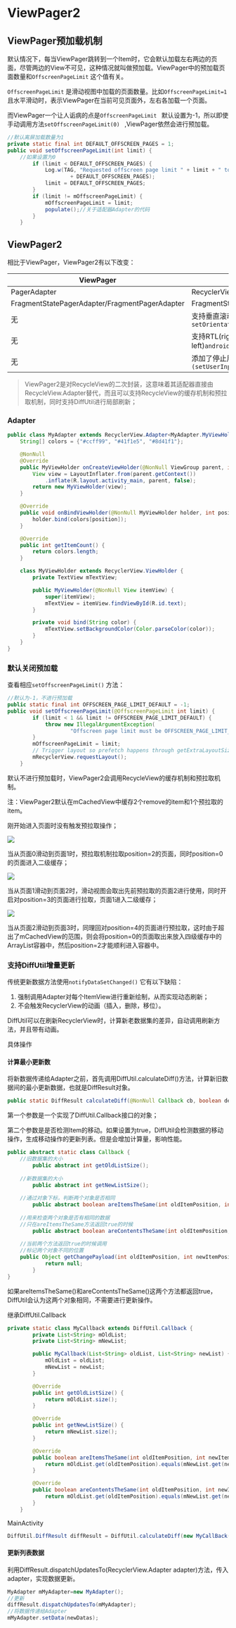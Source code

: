 # ViewPager2

## ViewPager预加载机制

默认情况下，每当ViewPager跳转到一个Item时，它会默认加载左右两边的页面，尽管两边的View不可见，这种情况就叫做预加载。ViewPager中的预加载页面数量和`OffscreenPageLimit` 这个值有关。

`OffscreenPageLimit` 是滑动视图中加载的页面数量。比如`OffscreenPageLimit=1` 且水平滑动时，表示ViewPager在当前可见页面外，左右各加载一个页面。

而ViewPager一个让人诟病的点是`OffscreenPageLimit ` 默认设置为-1，所以即使手动调用方法`setOffscreenPageLimit(0) ` ,ViewPager依然会进行预加载。

```java
//默认离屏加载数量为1
private static final int DEFAULT_OFFSCREEN_PAGES = 1;
public void setOffscreenPageLimit(int limit) {
    //如果设置为0
        if (limit < DEFAULT_OFFSCREEN_PAGES) {
            Log.w(TAG, "Requested offscreen page limit " + limit + " too small; defaulting to "
                    + DEFAULT_OFFSCREEN_PAGES);
            limit = DEFAULT_OFFSCREEN_PAGES;
        }
        if (limit != mOffscreenPageLimit) {
            mOffscreenPageLimit = limit;
            populate();//关于适配器Adapter的代码
        }
    }
```

## ViewPager2

相比于ViewPager，ViewPager2有以下改变：

| ViewPager                                      | ViewPager2                                                   |
| ---------------------------------------------- | ------------------------------------------------------------ |
| PagerAdapter                                   | RecyclerView.Adapter                                         |
| FragmentStatePagerAdapter/FragmentPagerAdapter | FragmentStateAdapter                                         |
| 无                                             | 支持垂直滚动`android:orientation="vaertical"` `setOrientation(ViewPager2.ORIENTATION_VERTICAL)` |
| 无                                             | 支持RTL(right to left)`android:layoutDirection="rtl"`        |
| 无                                             | 添加了停止用户输入的功能`(setUserInputEnabled/isUserInputEnabled)` |

>  ViewPager2是对RecycleView的二次封装，这意味着其适配器直接由RecycleView.Adapter替代，而且可以支持RecycleView的缓存机制和预拉取机制，同时支持DiffUtil进行局部刷新；

### Adapter

```java
public class MyAdapter extends RecyclerView.Adapter<MyAdapter.MyViewHolder> {
    String[] colors = {"#ccff99", "#41f1e5", "#8d41f1"};

    @NonNull
    @Override
    public MyViewHolder onCreateViewHolder(@NonNull ViewGroup parent, int viewType) {
        View view = LayoutInflater.from(parent.getContext())
            .inflate(R.layout.activity_main, parent, false);
        return new MyViewHolder(view);
    }

    @Override
    public void onBindViewHolder(@NonNull MyViewHolder holder, int position) {
        holder.bind(colors[position]);
    }

    @Override
    public int getItemCount() {
        return colors.length;
    }

    class MyViewHolder extends RecyclerView.ViewHolder {
        private TextView mTextView;

        public MyViewHolder(@NonNull View itemView) {
            super(itemView);
            mTextView = itemView.findViewById(R.id.text);
        }

        private void bind(String color) {
            mTextView.setBackgroundColor(Color.parseColor(color));
        }
    }
}
```

### 默认关闭预加载

查看相应`setOffscreenPageLimit()` 方法：

```java
//默认为-1，不进行预加载
public static final int OFFSCREEN_PAGE_LIMIT_DEFAULT = -1;
public void setOffscreenPageLimit(@OffscreenPageLimit int limit) {
        if (limit < 1 && limit != OFFSCREEN_PAGE_LIMIT_DEFAULT) {
            throw new IllegalArgumentException(
                    "Offscreen page limit must be OFFSCREEN_PAGE_LIMIT_DEFAULT or a number > 0");
        }
        mOffscreenPageLimit = limit;
        // Trigger layout so prefetch happens through getExtraLayoutSize()
        mRecyclerView.requestLayout();
    }

```

默认不进行预加载时，ViewPager2会调用RecycleView的缓存机制和预拉取机制。

注：ViewPager2默认在mCachedView中缓存2个remove的item和1个预拉取的item。

刚开始进入页面时没有触发预拉取操作；

![](D:\wuxiang\viewpager1.png)

当从页面0滑动到页面1时，预拉取机制拉取position=2的页面，同时position=0的页面进入二级缓存；

![](D:\wuxiang\viewpager2.png)

当从页面1滑动到页面2时，滑动视图会取出先前预拉取的页面2进行使用，同时开启对position=3的页面进行拉取，页面1进入二级缓存；

![](D:\wuxiang\viewpager3.png)

当从页面2滑动到页面3时，同理回对position=4的页面进行预拉取，这时由于超出了mCachedView的范围，则会将position=0的页面取出来放入四级缓存中的ArrayList容器中，然后position=2才能顺利进入容器中。

### 支持DiffUtil增量更新

传统更新数据方法使用`notifyDataSetChanged()` 它有以下缺陷：

1. 强制调用Adapter对每个ItemView进行重新绘制，从而实现动态刷新；
2. 不会触发RecyclerView的动画（插入，删除，移位）。

DiffUtil可以在刷新RecyclerView时，计算新老数据集的差异，自动调用刷新方法，并且带有动画。

具体操作

#### 计算最小更新数

将新数据传递给Adapter之前，首先调用DiffUtil.calculateDiff()方法，计算新旧数据间的最小更新数据，也就是DiffResult对象。

```java
public static DiffResult calculateDiff(@NonNull Callback cb, boolean detectMoves)
```

第一个参数是一个实现了DiffUtil.Callback接口的对象；

第二个参数是是否检测Item的移动。如果设置为true，DiffUtil会检测数据的移动操作，生成移动操作的更新列表。但是会增加计算量，影响性能。

```java
public abstract static class Callback {
    //旧数据集的大小
        public abstract int getOldListSize();
    
	//新数据集的大小
        public abstract int getNewListSize();
    
	//通过对象下标，判断两个对象是否相同
        public abstract boolean areItemsTheSame(int oldItemPosition, int newItemPosition);
    
	//用来检查两个对象是否有相同的数据
    //只在areItemsTheSame方法返回true的时候
        public abstract boolean areContentsTheSame(int oldItemPosition, int newItemPosition);
    
    //当前两个方法返回true的时候调用
    //标记两个对象不同的位置
    public Object getChangePayload(int oldItemPosition, int newItemPosition) {
            return null;
        }
}
```

如果areItemsTheSame()和areContentsTheSame()这两个方法都返回true，DiffUtil会认为这两个对象相同，不需要进行更新操作。

继承DiffUtil.Callback

```java
private static class MyCallback extends DiffUtil.Callback {
        private List<String> mOldList;
        private List<String> mNewList;

        public MyCallback(List<String> oldList, List<String> newList) {
            mOldList = oldList;
            mNewList = newList;
        }

        @Override
        public int getOldListSize() {
            return mOldList.size();
        }

        @Override
        public int getNewListSize() {
            return mNewList.size();
        }

        @Override
        public boolean areItemsTheSame(int oldItemPosition, int newItemPosition) {
            return mOldList.get(oldItemPosition).equals(mNewList.get(newItemPosition));
        }

        @Override
        public boolean areContentsTheSame(int oldItemPosition, int newItemPosition) {
            return mOldList.get(oldItemPosition).equals(mNewList.get(newItemPosition));
        }
    }
```

MainActivity

```java
DiffUtil.DiffResult diffResult = DiffUtil.calculateDiff(new MyCallBack(mDatas, newDatas), true);
```

#### 更新列表数据

利用DiffResult.dispatchUpdatesTo(RecyclerView.Adapter adapter)方法，传入adapter，实现数据更新。

```java
MyAdapter mMyAdapter=new MyAdapter();
//更新
diffResult.dispatchUpdatesTo(mMyAdapter);
//将数据传递给Adapter
mMyAdapter.setData(newDatas);
```

